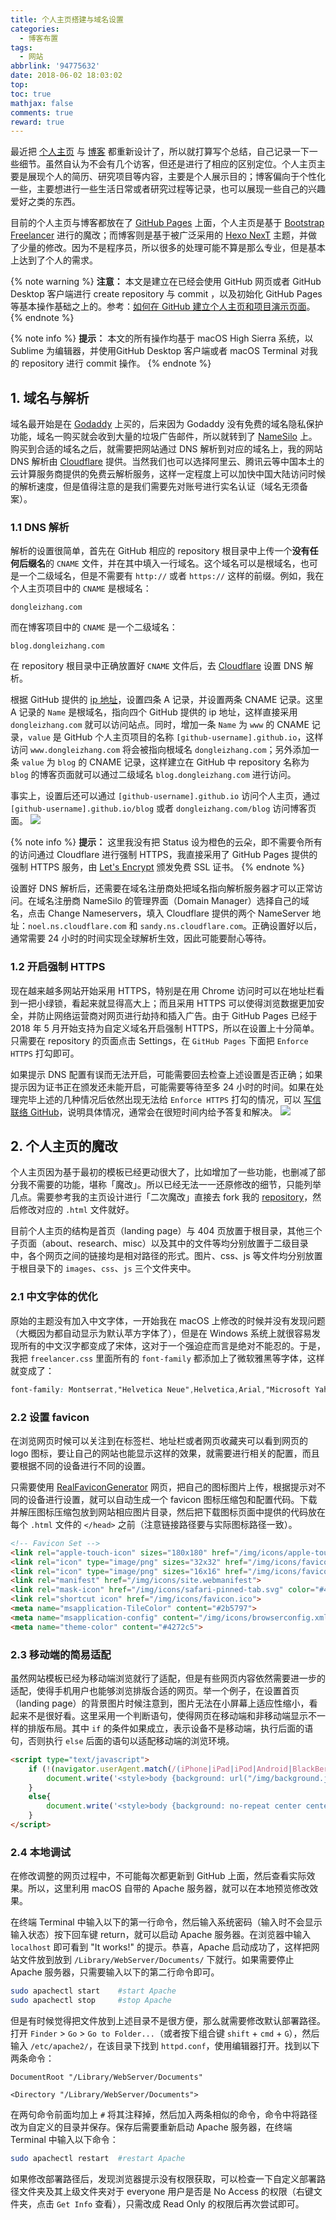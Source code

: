 ```yaml
---
title: 个人主页搭建与域名设置
categories:
  - 博客布置
tags:
  - 网站
abbrlink: '94775632'
date: 2018-06-02 18:03:02
top:
toc: true
mathjax: false
comments: true
reward: true
---
```

最近把 [个人主页](https://dongleizhang.com) 与 [博客](https://blog.dongleizhang.com) 都重新设计了，所以就打算写个总结，自己记录一下一些细节。虽然自认为不会有几个访客，但还是进行了相应的区别定位。个人主页主要是展现个人的简历、研究项目等内容，主要是个人展示目的；博客偏向于个性化一些，主要想进行一些生活日常或者研究过程等记录，也可以展现一些自己的兴趣爱好之类的东西。<!-- more -->

目前的个人主页与博客都放在了 [GitHub Pages](https://pages.github.com) 上面，个人主页是基于 [Bootstrap Freelancer](https://startbootstrap.com/template-overviews/freelancer/) 进行的魔改；而博客则是基于被广泛采用的 [Hexo NexT](https://github.com/theme-next/hexo-theme-next) 主题，并做了少量的修改。因为不是程序员，所以很多的处理可能不算是那么专业，但是基本上达到了个人的需求。

{% note warning %}
**注意：** 本文是建立在已经会使用 GitHub 网页或者 GitHub Desktop 客户端进行 create repository 与 commit ，以及初始化 GitHub Pages 等基本操作基础之上的。参考：[如何在 GitHub 建立个人主页和项目演示页面](https://blog.csdn.net/fifteen718/article/details/51374613)。
{% endnote %}

{% note info %} 
**提示：** 本文的所有操作均基于 macOS High Sierra 系统，以 Sublime 为编辑器，并使用GitHub Desktop 客户端或者 macOS Terminal 对我的 repository 进行 commit 操作。
{% endnote %}

## 1. 域名与解析
域名最开始是在 [Godaddy](https://www.godaddy.com) 上买的，后来因为 Godaddy 没有免费的域名隐私保护功能，域名一购买就会收到大量的垃圾广告邮件，所以就转到了 [NameSilo](https://www.namesilo.com) 上。购买到合适的域名之后，就需要把网站通过 DNS 解析到对应的域名上，我的网站 DNS 解析由 [Cloudflare](https://www.cloudflare.com) 提供。当然我们也可以选择阿里云、腾讯云等中国本土的云计算服务商提供的免费云解析服务，这样一定程度上可以加快中国大陆访问时候的解析速度，但是值得注意的是我们需要先对账号进行实名认证（域名无须备案）。

### 1.1 DNS 解析
解析的设置很简单，首先在 GitHub 相应的 repository 根目录中上传一个**没有任何后缀名**的 `CNAME` 文件，并在其中填入一行域名。这个域名可以是根域名，也可是一个二级域名，但是不需要有 `http://` 或者 `https://` 这样的前缀。例如，我在个人主页项目中的 `CNAME` 是根域名：

```
dongleizhang.com
```
而在博客项目中的 `CNAME` 是一个二级域名：

```
blog.dongleizhang.com
```

在 repository 根目录中正确放置好 `CNAME` 文件后，去 [Cloudflare](https://www.cloudflare.com) 设置 DNS 解析。

根据 GitHub 提供的 [ip 地址](https://help.github.com/articles/setting-up-an-apex-domain/)，设置四条 A 记录，并设置两条 CNAME 记录。这里 A 记录的 `Name` 是根域名，指向四个 GitHub 提供的 ip 地址，这样直接采用 `dongleizhang.com` 就可以访问站点。同时，增加一条 `Name` 为 `www` 的 CNAME 记录，`value` 是 GitHub 个人主页项目的名称 `[github-username].github.io`，这样访问 `www.dongleizhang.com` 将会被指向根域名 `dongleizhang.com`；另外添加一条 `value` 为 `blog` 的 CNAME 记录，这样建立在 GitHub 中 repository 名称为 `blog` 的博客页面就可以通过二级域名 `blog.dongleizhang.com` 进行访问。

事实上，设置后还可以通过 `[github-username].github.io` 访问个人主页，通过 `[github-username].github.io/blog` 或者 `dongleizhang.com/blog` 访问博客页面。
![](https://banbanramble-1256060851.cos.ap-shanghai.myqcloud.com/posts/2018/20180602/pic_1.png)

{% note info %} 
**提示：** 这里我没有把 Status 设为橙色的云朵，即不需要令所有的访问通过 Cloudflare 进行强制 HTTPS，我直接采用了 GitHub Pages 提供的强制 HTTPS 服务，由 [Let's Encrypt](https://letsencrypt.org) 颁发免费 SSL 证书。
{% endnote %}

设置好 DNS 解析后，还需要在域名注册商处把域名指向解析服务器才可以正常访问。在域名注册商 NameSilo 的管理界面（Domain Manager）选择自己的域名，点击 Change Nameservers，填入 Cloudflare 提供的两个 NameServer 地址：`noel.ns.cloudflare.com` 和 `sandy.ns.cloudflare.com`。正确设置好以后，通常需要 24 小时的时间实现全球解析生效，因此可能要耐心等待。

### 1.2 开启强制 HTTPS
现在越来越多网站开始采用 HTTPS，特别是在用 Chrome 访问时可以在地址栏看到一把小绿锁，看起来就显得高大上；而且采用 HTTPS 可以使得浏览数据更加安全，并防止网络运营商对网页进行劫持和插入广告。由于 GitHub Pages 已经于 2018 年 5 月开始支持为自定义域名开启强制 HTTPS，所以在设置上十分简单。只需要在 repository 的页面点击 Settings，在 `GitHub Pages` 下面把 `Enforce HTTPS` 打勾即可。

如果提示 DNS 配置有误而无法开启，可能需要回去检查上述设置是否正确；如果提示因为证书正在颁发还未能开启，可能需要等待至多 24 小时的时间。如果在处理完毕上述的几种情况后依然出现无法给 `Enforce HTTPS` 打勾的情况，可以 [写信联络 GitHub](https://github.com/contact)，说明具体情况，通常会在很短时间内给予答复和解决。
![](https://banbanramble-1256060851.cos.ap-shanghai.myqcloud.com/posts/2018/20180602/pic_2.png)

## 2. 个人主页的魔改
个人主页因为基于最初的模板已经更动很大了，比如增加了一些功能，也删减了部分我不需要的功能，堪称「魔改」。所以已经无法一一还原修改的细节，只能列举几点。需要参考我的主页设计进行「二次魔改」直接去 fork 我的 [repository](https://github.com/dldylan/dldylan.github.io)，然后修改对应的 `.html` 文件就好。

目前个人主页的结构是首页（landing page）与 404 页放置于根目录，其他三个子页面（about、research、misc）以及其中的文件等均分别放置于二级目录中，各个网页之间的链接均是相对路径的形式。图片、css、js 等文件均分别放置于根目录下的 `images`、`css`、`js` 三个文件夹中。

### 2.1 中文字体的优化
原始的主题没有加入中文字体，一开始我在 macOS 上修改的时候并没有发现问题（大概因为都自动显示为默认苹方字体了），但是在 Windows 系统上就很容易发现所有的中文汉字都变成了宋体，这对于一个强迫症而言是绝对不能忍的。于是，我把 `freelancer.css` 里面所有的 `font-family` 都添加上了微软雅黑等字体，这样就变成了：

```css
font-family: Montserrat,"Helvetica Neue",Helvetica,Arial,"Microsoft Yahei","Hiragino Sans GB","WenQuanYi Micro Hei",sans-serif;
```

### 2.2 设置 favicon
在浏览网页时候可以关注到在标签栏、地址栏或者网页收藏夹可以看到网页的 logo 图标，要让自己的网站也能显示这样的效果，就需要进行相关的配置，而且要根据不同的设备进行不同的设置。

只需要使用 [RealFaviconGenerator](https://realfavicongenerator.net) 网页，把自己的图标图片上传，根据提示对不同的设备进行设置，就可以自动生成一个 favicon 图标压缩包和配置代码。下载并解压图标压缩包放到网站相应图片目录，然后把下载图标页面中提供的代码放在每个 `.html` 文件的 `</head>` 之前（注意链接路径要与实际图标路径一致）。 

```html
<!-- Favicon Set -->
<link rel="apple-touch-icon" sizes="180x180" href="/img/icons/apple-touch-icon.png">
<link rel="icon" type="image/png" sizes="32x32" href="/img/icons/favicon-32x32.png">
<link rel="icon" type="image/png" sizes="16x16" href="/img/icons/favicon-16x16.png">
<link rel="manifest" href="/img/icons/site.webmanifest">
<link rel="mask-icon" href="/img/icons/safari-pinned-tab.svg" color="#4272c5">
<link rel="shortcut icon" href="/img/icons/favicon.ico">
<meta name="msapplication-TileColor" content="#2b5797">
<meta name="msapplication-config" content="/img/icons/browserconfig.xml">
<meta name="theme-color" content="#4272c5">
```

### 2.3 移动端的简易适配
虽然网站模板已经为移动端浏览就行了适配，但是有些网页内容依然需要进一步的适配，使得手机用户也能够浏览排版合适的网页。举一个例子，在设置首页（landing page）的背景图片时候注意到，图片无法在小屏幕上适应性缩小，看起来不是很好看。这里采用一个判断语句，使得网页在移动端和非移动端显示不一样的排版布局。其中 `if` 的条件如果成立，表示设备不是移动端，执行后面的语句，否则执行 `else` 后面的语句以适配移动端的浏览环境。 

```html
<script type="text/javascript">
    if (!(navigator.userAgent.match(/(iPhone|iPad|iPod|Android|BlackBerry|Windows Phone|webOS)/i))) {
        document.write('<style>body {background: url("/img/background.jpg") no-repeat center center fixed;-webkit-background-size: cover;-moz-background-size: cover;background-size: cover;background-position: 0px -5px;-o-background-size: cover;}</style>');
    }
    else{
        document.write('<style>body {background: no-repeat center center fixed;background-color: #000;}</style><img src="/img/background.jpg" alt="background" align="center" style="width: 100%; height: 100%" vspace="50">');
    }
</script>
```

### 2.4 本地调试
在修改调整的网页过程中，不可能每次都更新到 GitHub 上面，然后查看实际效果。所以，这里利用 macOS 自带的 Apache 服务器，就可以在本地预览修改效果。

在终端 Terminal 中输入以下的第一行命令，然后输入系统密码（输入时不会显示输入状态）按下回车键 return，就可以启动 Apache 服务器。在浏览器中输入 `localhost` 即可看到 "It works!" 的提示。恭喜，Apache 启动成功了，这样把网站文件放到放到 `/Library/WebServer/Documents/` 下就行。如果需要停止 Apache 服务器，只需要输入以下的第二行命令即可。

```sh
sudo apachectl start 	#start Apache
sudo apachectl stop 	#stop Apache
```
但是有时候觉得把文件放到上述目录不是很方便，那么就需要修改默认部署路径。打开 `Finder` > `Go` > `Go to Folder...`（或者按下组合键 `shift` + `cmd` + `G`），然后输入 `/etc/apache2/`，在该目录下找到 `httpd.conf`，使用编辑器打开。找到以下两条命令：

```
DocumentRoot "/Library/WebServer/Documents"

<Directory "/Library/WebServer/Documents">
```
在两句命令前面均加上 `#` 将其注释掉，然后加入两条相似的命令，命令中将路径改为自定义的目录并保存。保存后需要重新启动 Apache 服务器，在终端 Terminal 中输入以下命令：

```sh
sudo apachectl restart 	#restart Apache
```
如果修改部署路径后，发现浏览器提示没有权限获取，可以检查一下自定义部署路径文件夹及其上级文件夹对于 everyone 用户是否是 No Access 的权限（右键文件夹，点击 `Get Info` 查看），只需改成 Read Only 的权限后再次尝试即可。